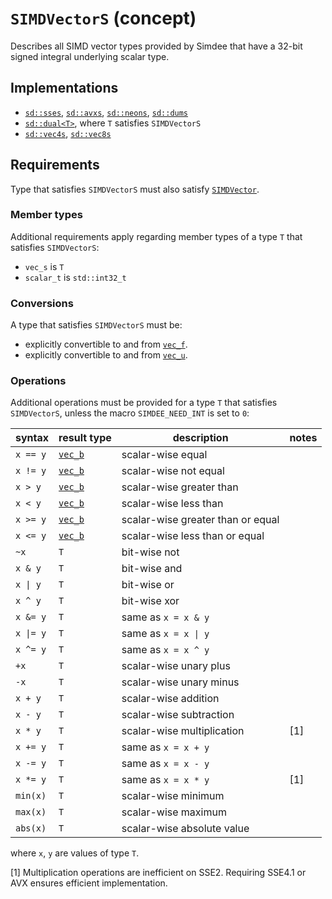 # `SIMDVectorS` (concept)

Describes all SIMD vector types provided by Simdee that have a 32-bit signed integral underlying scalar type.

## Implementations

* [`sd::sses`](sse.md), [`sd::avxs`](avx.md), [`sd::neons`](neon.md), [`sd::dums`](dum.md)
* [`sd::dual<T>`](dual.md), where `T` satisfies `SIMDVectorS`
* [`sd::vec4s`](vec4.md), [`sd::vec8s`](vec8.md)

## Requirements

Type that satisfies `SIMDVectorS` must also satisfy [`SIMDVector`](SIMDVector.md).

### Member types

Additional requirements apply regarding member types of a type `T` that satisfies `SIMDVectorS`:

* `vec_s` is `T`
* `scalar_t` is `std::int32_t`

### Conversions

A type that satisfies `SIMDVectorS` must be:
* explicitly convertible to and from [`vec_f`](SIMDVectorF.md).
* explicitly convertible to and from [`vec_u`](SIMDVectorU.md).

### Operations

Additional operations must be provided for a type `T` that satisfies `SIMDVectorS`, unless the macro `SIMDEE_NEED_INT` is set to `0`:

syntax         | result type               | description                                           | notes
---------------|---------------------------|-------------------------------------------------------|-------
`x == y`       | [`vec_b`](SIMDVectorB.md) | scalar-wise equal                                     |
`x != y`       | [`vec_b`](SIMDVectorB.md) | scalar-wise not equal                                 |
`x > y`        | [`vec_b`](SIMDVectorB.md) | scalar-wise greater than                              |
`x < y`        | [`vec_b`](SIMDVectorB.md) | scalar-wise less than                                 |
`x >= y`       | [`vec_b`](SIMDVectorB.md) | scalar-wise greater than or equal                     |
`x <= y`       | [`vec_b`](SIMDVectorB.md) | scalar-wise less than or equal                        |
`~x`           | `T`                       | bit-wise not                                          |
`x & y`        | `T`                       | bit-wise and                                          |
`x \| y`       | `T`                       | bit-wise or                                           |
`x ^ y`        | `T`                       | bit-wise xor                                          |
`x &= y`       | `T`                       | same as `x = x & y`                                   |
`x \|= y`      | `T`                       | same as `x = x \| y`                                  |
`x ^= y`       | `T`                       | same as `x = x ^ y`                                   |
`+x`           | `T`                       | scalar-wise unary plus                                |
`-x`           | `T`                       | scalar-wise unary minus                               |
`x + y`        | `T`                       | scalar-wise addition                                  |
`x - y`        | `T`                       | scalar-wise subtraction                               |
`x * y`        | `T`                       | scalar-wise multiplication                            | [1]
`x += y`       | `T`                       | same as `x = x + y`                                   |
`x -= y`       | `T`                       | same as `x = x - y`                                   |
`x *= y`       | `T`                       | same as `x = x * y`                                   | [1]
`min(x)`       | `T`                       | scalar-wise minimum                                   |
`max(x)`       | `T`                       | scalar-wise maximum                                   |
`abs(x)`       | `T`                       | scalar-wise absolute value                            |

where `x`, `y` are values of type `T`.

[1] Multiplication operations are inefficient on SSE2. Requiring SSE4.1 or AVX ensures efficient implementation.
